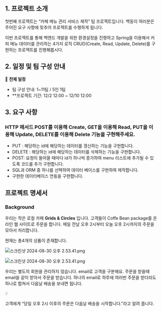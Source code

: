 ## 1. 프로젝트 소개

첫번째 프로젝트는 “카페 메뉴 관리 서비스 제작” 팀 프로젝트입니다. 백둥이 여러분은 주어진 요구 사항에 맞추어 프로젝트를 수행하게 됩니다. 

이번 프로젝트를 통해 백엔드 개발을 위한 환경설정을 진행하고 Spring을 이용해서 커피 메뉴 데이터를 관리하는 4가지 로직 CRUD(Create, Read, Update, Delete)를 구현하는 프로젝트를 진행해봅시다.

## 2. 일정 및 팀 구성 안내

📅 **전체 일정**

- 팀 구성 안내: 1~11팀 / 5인 1팀
- **프로젝트 기간: 12/2 12:00 ~ 12/10 12:00

## 3. 요구 사항

### HTTP 메서드 POST를 이용해 Create, GET을 이용해 Read, PUT을 이용해 Update, DELETE를 이용해 Delete 기능을 구현해주세요.

- PUT : 해당하는 id에 해당하는 데이터를 갱신하는 기능을 구현합니다.
- DELETE : 해당하는 id에 해당하는 데이터를 삭제하는 기능을 구현합니다.
- POST: 요청이 들어올 때마다 id가 하나씩 증가하여 menu 리스트에 추가될 수 있도록 코드를 추가 구현합니다.
- SQL과 ORM 중 하나를 선택하여 데이터 베이스를 구현하여 제작합니다.
- 구현한 데이터베이스 연동을 구현합니다.

## 프로젝트 명세서

### Background

우리는 작은 로컬 카페 **Grids & Circles** 입니다. 고객들이 Coffe Bean package를 온라인 웹 사이트로 주문을 합니다. 매일 전날 오후 2시부터 오늘 오후 2시까지의 주문을 모아서 처리합니다.

현재는 총4개의 상품이 존재합니다.

![스크린샷 2024-08-30 오후 2.53.41.png](https://prod-files-secure.s3.us-west-2.amazonaws.com/89fde35f-d786-48b7-a620-56fc17eb00d5/dde1364e-4173-4400-840d-690f792d7c3d/%E1%84%89%E1%85%B3%E1%84%8F%E1%85%B3%E1%84%85%E1%85%B5%E1%86%AB%E1%84%89%E1%85%A3%E1%86%BA_2024-08-30_%E1%84%8B%E1%85%A9%E1%84%92%E1%85%AE_2.53.41.png)

![스크린샷 2024-08-30 오후 2.53.41.png](https://prod-files-secure.s3.us-west-2.amazonaws.com/89fde35f-d786-48b7-a620-56fc17eb00d5/dde1364e-4173-4400-840d-690f792d7c3d/%E1%84%89%E1%85%B3%E1%84%8F%E1%85%B3%E1%84%85%E1%85%B5%E1%86%AB%E1%84%89%E1%85%A3%E1%86%BA_2024-08-30_%E1%84%8B%E1%85%A9%E1%84%92%E1%85%AE_2.53.41.png)

우리는 별도의 회원을 관리하지 않습니다. email로 고객을 구분해요. 주문을 받을때 email을 같이 받아서 주문을 받습니다. 하나의 email로 하루에 여러번 주문을 받더라도 하나로 합쳐서 다음날 배송을 보내면 됩니다.

<aside>
💡

고객에게 “당일 오후 2시 이후의 주문은 다음날 배송을 시작합니다.”라고 알려 줍니다.

</aside>
